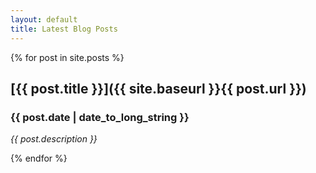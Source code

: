 ```yaml
---
layout: default
title: Latest Blog Posts
---
```


{% for post in site.posts %}

## [{{ post.title }}]({{ site.baseurl }}{{ post.url }})

### {{ post.date | date_to_long_string }}

*{{ post.description }}*

{% endfor %}
